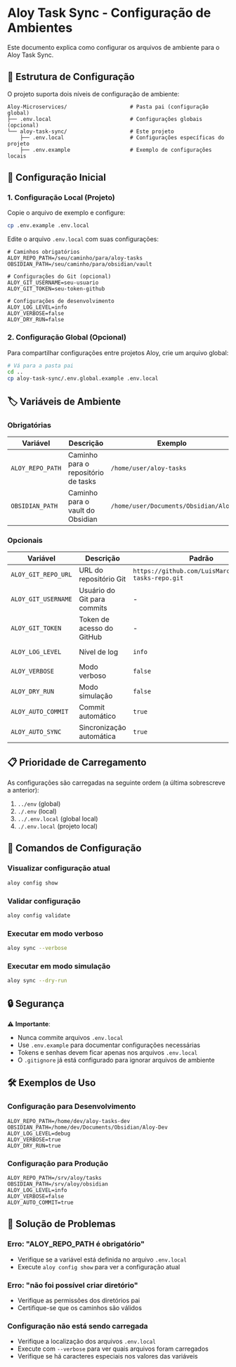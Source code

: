 # Aloy Task Sync - Configuração de Ambientes

Este documento explica como configurar os arquivos de ambiente para o Aloy Task Sync.

## 📁 Estrutura de Configuração

O projeto suporta dois níveis de configuração de ambiente:

```
Aloy-Microservices/                    # Pasta pai (configuração global)
├── .env.local                         # Configurações globais (opcional)
└── aloy-task-sync/                    # Este projeto
    ├── .env.local                     # Configurações específicas do projeto
    ├── .env.example                   # Exemplo de configurações locais
```

## 🔧 Configuração Inicial

### 1. Configuração Local (Projeto)

Copie o arquivo de exemplo e configure:

```bash
cp .env.example .env.local
```

Edite o arquivo `.env.local` com suas configurações:

```env
# Caminhos obrigatórios
ALOY_REPO_PATH=/seu/caminho/para/aloy-tasks
OBSIDIAN_PATH=/seu/caminho/para/obsidian/vault

# Configurações do Git (opcional)
ALOY_GIT_USERNAME=seu-usuario
ALOY_GIT_TOKEN=seu-token-github

# Configurações de desenvolvimento
ALOY_LOG_LEVEL=info
ALOY_VERBOSE=false
ALOY_DRY_RUN=false
```

### 2. Configuração Global (Opcional)

Para compartilhar configurações entre projetos Aloy, crie um arquivo global:

```bash
# Vá para a pasta pai
cd ..
cp aloy-task-sync/.env.global.example .env.local
```

## 🏷️ Variáveis de Ambiente

### Obrigatórias

| Variável | Descrição | Exemplo |
|----------|-----------|---------|
| `ALOY_REPO_PATH` | Caminho para o repositório de tasks | `/home/user/aloy-tasks` |
| `OBSIDIAN_PATH` | Caminho para o vault do Obsidian | `/home/user/Documents/Obsidian/Aloy` |

### Opcionais

| Variável | Descrição | Padrão | Exemplo |
|----------|-----------|---------|---------|
| `ALOY_GIT_REPO_URL` | URL do repositório Git | `https://github.com/LuisMarchio03/aloy-tasks-repo.git` | - |
| `ALOY_GIT_USERNAME` | Usuário do Git para commits | - | `seu-usuario` |
| `ALOY_GIT_TOKEN` | Token de acesso do GitHub | - | `ghp_xxxxxxxxxxxx` |
| `ALOY_LOG_LEVEL` | Nível de log | `info` | `debug`, `info`, `warn`, `error` |
| `ALOY_VERBOSE` | Modo verboso | `false` | `true`, `false` |
| `ALOY_DRY_RUN` | Modo simulação | `false` | `true`, `false` |
| `ALOY_AUTO_COMMIT` | Commit automático | `true` | `true`, `false` |
| `ALOY_AUTO_SYNC` | Sincronização automática | `true` | `true`, `false` |

## 📋 Prioridade de Carregamento

As configurações são carregadas na seguinte ordem (a última sobrescreve a anterior):

1. `../env` (global)
2. `./.env` (local)
3. `../.env.local` (global local)
4. `./.env.local` (projeto local)

## 🚀 Comandos de Configuração

### Visualizar configuração atual
```bash
aloy config show
```

### Validar configuração
```bash
aloy config validate
```

### Executar em modo verboso
```bash
aloy sync --verbose
```

### Executar em modo simulação
```bash
aloy sync --dry-run
```

## 🔒 Segurança

⚠️ **Importante**: 

- Nunca commite arquivos `.env.local` 
- Use `.env.example` para documentar configurações necessárias
- Tokens e senhas devem ficar apenas nos arquivos `.env.local`
- O `.gitignore` já está configurado para ignorar arquivos de ambiente

## 🛠️ Exemplos de Uso

### Configuração para Desenvolvimento
```env
ALOY_REPO_PATH=/home/dev/aloy-tasks-dev
OBSIDIAN_PATH=/home/dev/Documents/Obsidian/Aloy-Dev
ALOY_LOG_LEVEL=debug
ALOY_VERBOSE=true
ALOY_DRY_RUN=true
```

### Configuração para Produção
```env
ALOY_REPO_PATH=/srv/aloy/tasks
OBSIDIAN_PATH=/srv/aloy/obsidian
ALOY_LOG_LEVEL=info
ALOY_VERBOSE=false
ALOY_AUTO_COMMIT=true
```

## 🐛 Solução de Problemas

### Erro: "ALOY_REPO_PATH é obrigatório"
- Verifique se a variável está definida no arquivo `.env.local`
- Execute `aloy config show` para ver a configuração atual

### Erro: "não foi possível criar diretório"
- Verifique as permissões dos diretórios pai
- Certifique-se que os caminhos são válidos

### Configuração não está sendo carregada
- Verifique a localização dos arquivos `.env.local`
- Execute com `--verbose` para ver quais arquivos foram carregados
- Verifique se há caracteres especiais nos valores das variáveis
